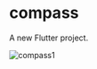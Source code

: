 # compass

A new Flutter project.

![compass1](https://user-images.githubusercontent.com/114760131/234686933-7c5ac047-c024-425b-92bc-2625c6372f19.png)
